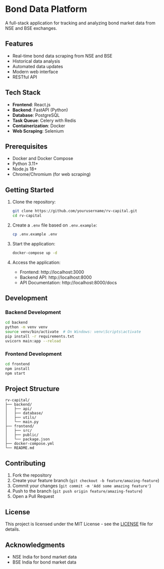 # Bond Data Platform

A full-stack application for tracking and analyzing bond market data from NSE and BSE exchanges.

## Features

- Real-time bond data scraping from NSE and BSE
- Historical data analysis
- Automated data updates
- Modern web interface
- RESTful API

## Tech Stack

- **Frontend**: React.js
- **Backend**: FastAPI (Python)
- **Database**: PostgreSQL
- **Task Queue**: Celery with Redis
- **Containerization**: Docker
- **Web Scraping**: Selenium

## Prerequisites

- Docker and Docker Compose
- Python 3.11+
- Node.js 18+
- Chrome/Chromium (for web scraping)

## Getting Started

1. Clone the repository:
   ```bash
   git clone https://github.com/yourusername/rv-capital.git
   cd rv-capital
   ```

2. Create a `.env` file based on `.env.example`:
   ```bash
   cp .env.example .env
   ```

3. Start the application:
   ```bash
   docker-compose up -d
   ```

4. Access the application:
   - Frontend: http://localhost:3000
   - Backend API: http://localhost:8000
   - API Documentation: http://localhost:8000/docs

## Development

### Backend Development

```bash
cd backend
python -m venv venv
source venv/bin/activate  # On Windows: venv\Scripts\activate
pip install -r requirements.txt
uvicorn main:app --reload
```

### Frontend Development

```bash
cd frontend
npm install
npm start
```

## Project Structure

```
rv-capital/
├── backend/
│   ├── api/
│   ├── database/
│   ├── utils/
│   └── main.py
├── frontend/
│   ├── src/
│   ├── public/
│   └── package.json
├── docker-compose.yml
└── README.md
```

## Contributing

1. Fork the repository
2. Create your feature branch (`git checkout -b feature/amazing-feature`)
3. Commit your changes (`git commit -m 'Add some amazing feature'`)
4. Push to the branch (`git push origin feature/amazing-feature`)
5. Open a Pull Request

## License

This project is licensed under the MIT License - see the [LICENSE](LICENSE) file for details.

## Acknowledgments

- NSE India for bond market data
- BSE India for bond market data 
